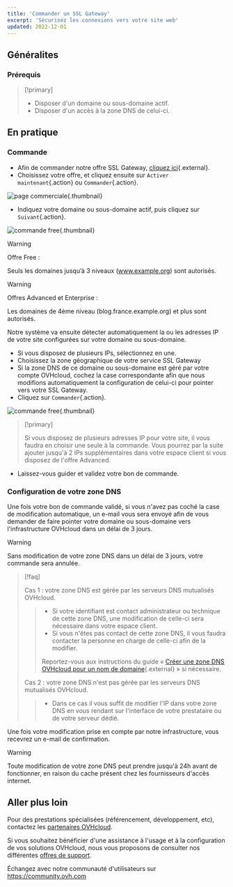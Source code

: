 ```yaml
---
title: 'Commander un SSL Gateway'
excerpt: 'Sécurisez les connexions vers votre site web'
updated: 2022-12-01
---
```


## Généralites

### Prérequis

> [!primary]
>
> - Disposer d'un domaine ou sous-domaine actif.
> - Disposer d'un accès à la zone DNS de celui-ci.
> 

## En pratique

### Commande
- Afin de commander notre offre SSL Gateway, [cliquez ici](hosting-options-ssl.){.external}.
- Choisissez votre offre, et cliquez ensuite sur `Activer maintenant`{.action} ou `Commander`{.action}.

![page commerciale](1.PNG){.thumbnail}

- Indiquez votre domaine ou sous-domaine actif, puis cliquez sur `Suivant`{.action}.

![commande free](2.PNG){.thumbnail}

> [!warning]
>
> Offre Free :
>
> Seuls les domaines jusqu’à 3 niveaux (www.example.org) sont autorisés.
>

> [!warning]
>
> Offres Advanced et Enterprise :
> 
> Les domaines de 4ème niveau (blog.france.example.org) et plus sont autorisés.
> 

Notre système va ensuite détecter automatiquement la ou les adresses IP de votre site configurées sur votre domaine ou sous-domaine.

- Si vous disposez de plusieurs IPs, sélectionnez en une.
- Choisissez la zone géographique de votre service SSL Gateway
- Si la zone DNS de ce domaine ou sous-domaine est géré par votre compte OVHcloud, cochez la case correspondante afin que nous modifions automatiquement la configuration de celui-ci pour pointer vers votre SSL Gateway.
- Cliquez sur `Commander`{.action}.

![commande free](3.PNG){.thumbnail}

> [!primary]
>
> Si vous disposez de plusieurs adresses IP pour votre site, il vous faudra en choisir une seule à la commande.
> Vous pourrez par la suite ajouter jusqu'à 2 IPs supplémentaires dans votre espace client si vous disposez de l'offre Advanced.
> 

- Laissez-vous guider et validez votre bon de commande.

### Configuration de votre zone DNS
Une fois votre bon de commande validé, si vous n'avez pas coché la case de modification automatique, un e-mail vous sera envoyé afin de vous demander de faire pointer votre domaine ou sous-domaine vers l'infrastructure OVHcloud dans un délai de 3 jours.

> [!warning]
>
> Sans modification de votre zone DNS dans un délai de 3 jours, votre commande sera annulée.
> 

> [!faq]
>
> Cas 1 : votre zone DNS est gérée par les serveurs DNS mutualisés OVHcloud.
>> 
>> - Si votre identifiant est contact administrateur ou technique de cette zone DNS, une modification de celle-ci sera nécessaire dans votre espace client.
>> - Si vous n'êtes pas contact de cette zone DNS, il vous faudra contacter la personne en charge de celle-ci afin de la modifier.
>> 
>> Reportez-vous aux instructions du guide « [Créer une zone DNS OVHcloud pour un nom de domaine](dns_zone_create1.){.external} » si nécessaire.
>> 
>
> Cas 2 : votre zone DNS n'est pas gérée par les serveurs DNS mutualisés OVHcloud.
>> 
>> - Dans ce cas il vous suffit de modifier l'IP dans votre zone DNS en vous rendant sur l'interface de votre prestataire ou de votre serveur dédié.
>>
>

Une fois votre modification prise en compte par notre infrastructure, vous recevrez un e-mail de confirmation.

> [!warning]
>
> Toute modification de votre zone DNS peut prendre jusqu'à 24h avant de fonctionner, en raison du cache présent chez les fournisseurs d'accès internet.
> 

## Aller plus loin

Pour des prestations spécialisées (référencement, développement, etc), contactez les [partenaires OVHcloud](partner.).

Si vous souhaitez bénéficier d'une assistance à l'usage et à la configuration de vos solutions OVHcloud, nous vous proposons de consulter nos différentes [offres de support](support.).

Échangez avec notre communauté d'utilisateurs sur <https://community.ovh.com>